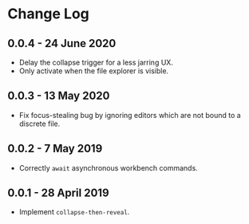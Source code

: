 # Change Log
## 0.0.4 - 24 June 2020
* Delay the collapse trigger for a less jarring UX.
* Only activate when the file explorer is visible.

## 0.0.3 - 13 May 2020
* Fix focus-stealing bug by ignoring editors which are not bound to a discrete
  file.

## 0.0.2 - 7 May 2019
* Correctly `await` asynchronous workbench commands.

## 0.0.1 - 28 April 2019
* Implement `collapse-then-reveal`.
